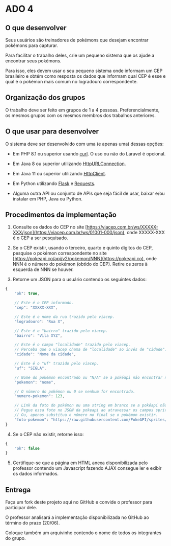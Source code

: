# ADO 4

## O que desenvolver

Seus usuários são treinadores de pokémons que desejam encontrar pokémons para capturar.

Para facilitar o trabalho deles, crie um pequeno sistema que os ajude a encontrar seus pokémons.

Para isso, eles devem usar o seu pequeno sistema onde informam um CEP brasileiro e obtém como resposta os dados que informam qual CEP é esse e qual é o pokémon mais comum no logradouro correspondente.

## Organização dos grupos

O trabalho deve ser feito em grupos de 1 a 4 pessoas.
Preferencialmente, os mesmos grupos com os mesmos membros dos trabalhos anteriores.

## O que usar para desenvolver

O sistema deve ser desenvolvido com uma (e apenas uma) dessas opções:

* Em PHP 8.1 ou superior usando [curl](https://www.php.net/manual/en/curl.examples-basic.php). O uso ou não do Laravel é opcional.

* Em Java 8 ou superior utilizando [HttpURLConnection](https://docs.oracle.com/en/java/javase/20/docs/api/java.base/java/net/HttpURLConnection.html).

* Em Java 11 ou superior utilizando [HttpClient](https://docs.oracle.com/en/java/javase/20/docs/api/java.net.http/java/net/http/HttpClient.html).

* Em Python utilizando [Flask](https://flask.palletsprojects.com/en/2.3.x/) e [Requests](https://requests.readthedocs.io/en/latest/).

* Alguma outra API ou conjunto de APIs que seja fácil de usar, baixar e/ou instalar em PHP, Java ou Python.

## Procedimentos da implementação

1. Consulte os dados do CEP no site [https://viacep.com.br/ws/XXXXX-XXX/json](https://viacep.com.br/ws/01001-000/json), onde XXXXX-XXX é o CEP a ser pesquisado.

2. Se o CEP existir, usando o terceiro, quarto e quinto dígitos do CEP, pesquise o pokémon correspondente
no site [https://pokeapi.co/api/v2/pokemon/NNN](https://pokeapi.co), onde NNN é o número do pokémon (obtido do CEP). Retire os zeros à esquerda de NNN se houver.

3. Retorne um JSON para o usuário contendo os seguintes dados:

```javascript
{
    "ok": true,

    // Este é o CEP informado.
    "cep": "XXXXX-XXX",

    // Este é o nome da rua trazido pelo viacep.
    "logradouro": "Rua X",

    // Este é o "bairro" trazido pelo viacep.
    "bairro": "Vila XYZ",

    // Este é o campo "localidade" trazido pelo viacep.
    // Perceba que o viacep chama de "localidade" ao invés de "cidade".
    "cidade": "Nome da cidade",

    // Este é o "uf" trazido pelo viacep.
    "uf": "SIGLA",

    // Nome do pokémon encontrado ou "N/A" se a pokéapi não encontrar nenhum.
    "pokemon": "nome",

    // O número do pokémon ou 0 se nenhum for encontrado.
    "numero-pokemon": 123,

    // Link da foto do pokémon ou uma string em branco se a pokéapi não encontrar o pokémon.
    // Pegue essa foto no JSON da pokeapi ao atravessar os campos sprites->other->official_artwork->front_default.
    // Ou, apenas substitua o número no final se o pokémon existir.
    "foto-pokemon": "https://raw.githubusercontent.com/PokeAPI/sprites/master/sprites/pokemon/other/official-artwork/1.png"
}
```

4. Se o CEP não existir, retorne isso:

```javascript
{
    "ok": false
}
```

5. Certifique-se que a página em HTML anexa disponibilizada pelo professor contendo um Javascript fazendo AJAX consegue ler e exibir os dados informados.

## Entrega

Faça um fork deste projeto aqui no GitHub e convide o professor para participar dele.

O professor analisará a implementação disponibilizada no GitHub ao término do prazo (20/06).

Coloque também um arquivinho contendo o nome de todos os integrantes do grupo.
